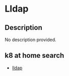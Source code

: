 # Lldap

## Description

No description provided.

## k8 at home search

- [lldap](https://nanne.dev/k8s-at-home-search/#/lldap)
